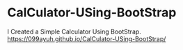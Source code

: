 # CalCulator-USing-BootStrap
I Created a Simple Calculator Using BootStrap.
https://099ayuh.github.io/CalCulator-USing-BootStrap/
